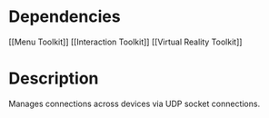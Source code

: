 # Dependencies
[[Menu Toolkit]]
[[Interaction Toolkit]]
[[Virtual Reality Toolkit]]

# Description
Manages connections across devices via UDP socket connections.